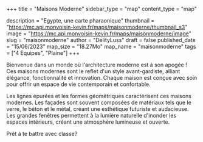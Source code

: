 +++
title = "Maisons Moderne"
sidebar_type = "map"
content_type = "map"

description = "Egypte, une carte pharaonique"
thumbnail = "https://mc.api.monvoisin-kevin.fr/maps/maisonmoderne/thumbnail_s3"
image = "https://mc.api.monvoisin-kevin.fr/maps/maisonmoderne/image"
slug = "maisonmoderne"
author = "DelityLuss"
draft = false
published_date = "15/06/2023"
map_size = "18.27Mo"
map_name = "maisonmoderne"
tags = ["4 Equipes", "Plaine"]
+++

Bienvenue dans un monde où l'architecture moderne est à son apogée ! Ces maisons modernes sont le reflet d'un style avant-gardiste, alliant élégance, fonctionnalité et innovation. Chaque maison est conçue avec soin pour offrir un espace de vie contemporain et confortable.

Les lignes épurées et les formes géométriques caractérisent ces maisons modernes. Les façades sont souvent composées de matériaux tels que le verre, le béton et le métal, créant une esthétique futuriste et audacieuse. Les grandes fenêtres permettent à la lumière naturelle d'inonder les espaces intérieurs, créant une atmosphère lumineuse et ouverte.

Prêt à te battre avec classe?